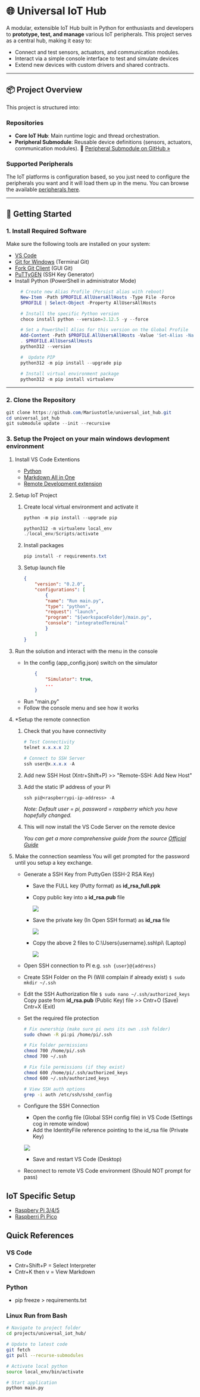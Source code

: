 # 🌐 Universal IoT Hub

A modular, extensible IoT Hub built in Python for enthusiasts and developers to **prototype, test, and manage** various IoT peripherals. This project serves as a central hub, making it easy to:

- Connect and test sensors, actuators, and communication modules.
- Interact via a simple console interface to test and simulate devices
- Extend new devices with custom drivers and shared contracts.

---

## 📦 Project Overview

This project is structured into:

### Repositories
- **Core IoT Hub**: Main runtime logic and thread orchestration.
- **Peripheral Submodule**: Reusable device definitions (sensors, actuators, communication modules).
🔗 [Peripheral Submodule on GitHub »](https://github.com/Mariustotle/universal_iot_hub)

### Supported Peripherals
The IoT platforms is configuration based, so you just need to configure the peripherals you want and it will load them up in the menu.  You can browse the available [peripherals here](https://github.com/Mariustotle/iot_peripherals/blob/main/peripheral_index.md).

---

## 🚀 Getting Started

### 1. Install Required Software

Make sure the following tools are installed on your system:

- [VS Code](https://code.visualstudio.com/)
- [Git for Windows](https://git-scm.com/) (Terminal Git)
- [Fork Git Client](https://fork.dev/) (GUI Git)
- [PuTTyGEN]() (SSH Key Generator)
- Install Python (PowerShell in administrator Mode)
  ```powershell
    # Create new Alias Profile (Persist alias with reboot)
    New-Item -Path $PROFILE.AllUsersAllHosts -Type File -Force
    $PROFILE | Select-Object -Property AllUsersAllHosts

    # Install the specific Python version
    choco install python --version=3.12.5 -y --force

    # Set a PowerShell Alias for this version on the Global Profile
    Add-Content -Path $PROFILE.AllUsersAllHosts -Value 'Set-Alias -Name python312 -Value "C:\Python312\python.exe"'
    . $PROFILE.AllUsersAllHosts
    python312 --version

    #  Update PIP
    python312 -m pip install --upgrade pip

    # Install virtual environment package
    python312 -m pip install virtualenv    

  ```

---

### 2. Clone the Repository

```powershell
git clone https://github.com/Mariustotle/universal_iot_hub.git
cd universal_iot_hub
git submodule update --init --recursive
```

### 3. Setup the Project on your main windows devlopment environment

1. Install VS Code Extentions
   - [Python](https://marketplace.visualstudio.com/items?itemName=ms-python.python)
   - [Markdown All in One](https://marketplace.visualstudio.com/items?itemName=yzhang.markdown-all-in-one)
   - [Remote Development extension](https://marketplace.visualstudio.com/items?itemName=ms-vscode-remote.vscode-remote-extensionpack)
  
2.  Setup IoT Project
    1.  Create local virtual environment and activate it
        ```powershell
        python -m pip install --upgrade pip

        python312 -m virtualenv local_env
        ./local_env/Scripts/activate
        ```
    2.  Install packages
        ```powershell 
        pip install -r requirements.txt
        ```
    3.  Setup launch file
        ```json
        {
            "version": "0.2.0",
            "configurations": [
                {
                "name": "Run main.py",
                "type": "python",
                "request": "launch",
                "program": "${workspaceFolder}/main.py",
                "console": "integratedTerminal"
                }
            ]
        }
        ```
   
3.  Run the solution and interact with the menu in the console
    - In the config (app_config.json) switch on the simulator
        ```json
            {
                "Simulator": true,
                ...
            }
        ```
    - Run "main.py"
    - Follow the console menu and see how it works
  
4. *Setup the remote connection
   1. Check that you have connectivity
        ```PowerShell
        # Test Connectivity
        telnet x.x.x.x 22

        # Connect to SSH Server
        ssh user@x.x.x.x -A
        ```

   2. Add new SSH Host (Xntr+Shift+P) >> "Remote-SSH: Add New Host" 
   3. Add the static IP address of your Pi
        ```
        ssh pi@<raspberrypi-ip-address> -A
        ```
        *Note: Default user = pi, password = raspberry which you have hopefully changed.*
   4. This will now install the VS Code Server on the remote device
   
        *You can get a more comprehensive guide from the source [Official Guide](https://code.visualstudio.com/docs/remote/ssh)*
        
   
5. Make the connection seamless
   You will get prompted for the password until you setup a key exchange.

   + Generate a SSH Key from PuttyGen (SSH-2 RSA Key)
     + Save the FULL key (Putty format) as **id_rsa_full.ppk**
     + Copy public key into a **id_rsa.pub** file

        ![](https://raw.githubusercontent.com/mariusvrstr/hydriot/main/Raspberry%20Pi/_resources/PuTTyGen_publicKey.png)

     + Save the private key (In Open SSH format) as **id_rsa** file

        ![](https://raw.githubusercontent.com/mariusvrstr/hydriot/main/Raspberry%20Pi/_resources/PuTTyGen_privateKey.png)  
    
     + Copy the above 2 files to C:\Users\{username}\.ssh\pi\ (Laptop)

        ![](https://raw.githubusercontent.com/mariusvrstr/hydriot/main/Raspberry%20Pi/_resources/sshKeys.png)  
   
    + Open SSH connection to PI e.g. `ssh {user}@{address}`
    + Create SSH Folder on the Pi (Will complain if already exist) `$ sudo mkdir ~/.ssh`
    + Edit the SSH Authorization file `$ sudo nano ~/.ssh/authorized_keys`
      Copy paste from **id_rsa.pub** (Public Key) file >> Cntr+O (Save) Cntr+X (Exit)
    + Set the required file protection
    
        ```bash
        # Fix ownership (make sure pi owns its own .ssh folder)
        sudo chown -R pi:pi /home/pi/.ssh

        # Fix folder permissions
        chmod 700 /home/pi/.ssh
        chmod 700 ~/.ssh

        # Fix file permissions (if they exist)
        chmod 600 /home/pi/.ssh/authorized_keys
        chmod 600 ~/.ssh/authorized_keys
        
        # View SSH auth options
        grep -i auth /etc/ssh/sshd_config
     
        ```
      
   + Configure the SSH Connection
       + Open the config file (Global SSH config file) in VS Code (Settings cog in remote window)
       + Add the IdentityFile reference pointing to the id_rsa file (Private Key)
       
       ![](https://raw.githubusercontent.com/mariusvrstr/hydriot/main/Raspberry%20Pi/_resources/sshConfigurationFile.png)    
       + Save and restart VS Code (Desktop)
   + Reconnect to remote VS Code environment (Should NOT prompt for pass)


## IoT Specific Setup
- [Raspbery Pi 3/4/5](device_setup/raspberry_pi_3_4_5.md)
- [Raspberri Pi Pico](device_setup/raspberry_pi_pico.md)


## Quick References

### VS Code
- Cntr+Shift+P = Select Interpreter
- Cntr+K then v = View Markdown

### Python
- pip freeze > requirements.txt


### Linux Run from Bash

```bash
# Navigate to project folder
cd projects/universal_iot_hub/

# Update to latest code
git fetch
git pull --recurse-submodules

# Activate local python
source local_env/bin/activate

# Start application
python main.py
```


